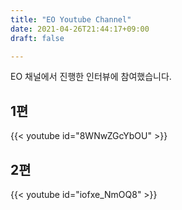 ```yaml
---
title: "EO Youtube Channel"
date: 2021-04-26T21:44:17+09:00
draft: false

---
```


EO 채널에서 진행한 인터뷰에 참여했습니다.

## 1편

{{< youtube id="8WNwZGcYbOU" >}}

## 2편

{{< youtube id="iofxe_NmOQ8" >}}
